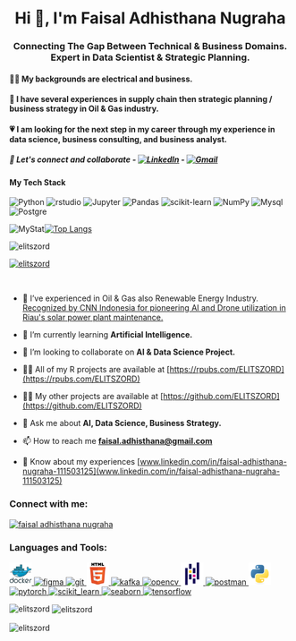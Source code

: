 <h1 align="center">Hi 👋, I'm Faisal Adhisthana Nugraha</h1>
<h3 align="center">Connecting The Gap Between Technical & Business Domains. Expert in Data Scientist & Strategic Planning.</h3>

#### 🤵🏻 My backgrounds are electrical and business. 
#### 🏢 I have several experiences in supply chain then strategic planning / business strategy in  Oil & Gas industry.
#### 💗 I am looking for the next step in my career through my experience in data science, business consulting, and business analyst.

##### 🤝 Let's connect and collaborate -  [![LinkedIn](https://img.shields.io/badge/linkedin-%231E77B5.svg?&style=for-the-badge&logo=linkedin&logoColor=white)](https://www.linkedin.com/in/faisal-adhisthana-nugraha-111503125/) - [![Gmail](https://img.shields.io/badge/Gmail-D14836?style=for-the-badge&logo=gmail&logoColor=white)](mailto:faisal.adhisthana@gmail.com)


#### My Tech Stack
![Python](https://img.shields.io/badge/python-3670A0?style=for-the-badge&logo=python&logoColor=ffdd54)
![rstudio](https://img.shields.io/badge/R-276DC3?style=for-the-badge&logo=r&logoColor=white)
![Jupyter](https://img.shields.io/static/v1?style=for-the-badge&message=Jupyter&color=F37626&logo=Jupyter&logoColor=FFFFFF&label=)
![Pandas](https://img.shields.io/badge/pandas-%23150458.svg?style=for-the-badge&logo=pandas&logoColor=white)
![scikit-learn](https://img.shields.io/badge/scikit--learn-%23F7931E.svg?style=for-the-badge&logo=scikit-learn&logoColor=white) 
![NumPy](https://img.shields.io/badge/numpy-%23013243.svg?style=for-the-badge&logo=numpy&logoColor=white)
![Mysql](https://img.shields.io/badge/MySQL-005C84?style=for-the-badge&logo=mysql&logoColor=white)
![Postgre](https://img.shields.io/badge/PostgreSQL-316192?style=for-the-badge&logo=postgresql&logoColor=white)


![MyStat](https://github-readme-stats.vercel.app/api?username=ELITSZORD&theme=blue-green)[![Top Langs](https://github-readme-stats.vercel.app/api/top-langs/?username=ELITSZORD&layout=compact)](https://github.com/ELITSZORD/github-readme-stats) 



<!--
**ELITSZORD/ELITSZORD** is a ✨ _special_ ✨ repository because its `README.md` (this file) appears on your GitHub profile.

Here are some ideas to get you started:

- 🔭 I’m currently working on ...
- 🌱 I’m currently learning ...
- 👯 I’m looking to collaborate on ...
- 🤔 I’m looking for help with ...
- 💬 Ask me about ...
- 📫 How to reach me: ...
- 😄 Pronouns: ...
- ⚡ Fun fact: ...
- ![Streamlit](https://img.shields.io/static/v1?style=for-the-badge&message=Streamlit&color=FF4B4B&logo=Streamlit&logoColor=FFFFFF&label=)
- ![TensorFlow](https://img.shields.io/badge/TensorFlow-%23FF6F00.svg?style=for-the-badge&logo=TensorFlow&logoColor=white)
- Medium :    ![Medium]https://img.shields.io/badge/Medium-12100E?style=for-the-badge&logo=medium&logoColor=white
-->










<p align="left"> <img src="https://komarev.com/ghpvc/?username=elitszord&label=Profile%20views&color=0e75b6&style=flat" alt="elitszord" /> </p>

<p align="left"> <a href="https://github.com/ryo-ma/github-profile-trophy"><img src="https://github-profile-trophy.vercel.app/?username=elitszord" alt="elitszord" /></a> </p>

<p align="left"> <a href="https://twitter.com/" target="blank"><img src="https://img.shields.io/twitter/follow/?logo=twitter&style=for-the-badge" alt="" /></a> </p>

- 🔭 I’ve experienced in Oil & Gas also Renewable Energy Industry. [Recognized by CNN Indonesia for pioneering AI and Drone utilization in Riau's solar power plant maintenance.](https://www.cnnindonesia.com/ekonomi/20250424130736-625-1222134/pertamina-nre-pionir-gunakan-ai-dan-drone-untuk-jaga-keandalan-plts)

- 🌱 I’m currently learning **Artificial Intelligence.**

- 👯 I’m looking to collaborate on **AI & Data Science Project.**

- 👨‍💻 All of my R projects are available at [https://rpubs.com/ELITSZORD](https://rpubs.com/ELITSZORD)

- 👨‍💻 My other projects are available at [https://github.com/ELITSZORD](https://github.com/ELITSZORD)

- 💬 Ask me about **AI, Data Science, Business Strategy.**

- 📫 How to reach me **faisal.adhisthana@gmail.com**

- 📄 Know about my experiences [www.linkedin.com/in/faisal-adhisthana-nugraha-111503125](www.linkedin.com/in/faisal-adhisthana-nugraha-111503125)

<h3 align="left">Connect with me:</h3>
<p align="left">
<a href="https://linkedin.com/in/faisal adhisthana nugraha" target="blank"><img align="center" src="https://raw.githubusercontent.com/rahuldkjain/github-profile-readme-generator/master/src/images/icons/Social/linked-in-alt.svg" alt="faisal adhisthana nugraha" height="30" width="40" /></a>
</p>

<h3 align="left">Languages and Tools:</h3>
<p align="left"> <a href="https://www.docker.com/" target="_blank" rel="noreferrer"> <img src="https://raw.githubusercontent.com/devicons/devicon/master/icons/docker/docker-original-wordmark.svg" alt="docker" width="40" height="40"/> </a> <a href="https://www.figma.com/" target="_blank" rel="noreferrer"> <img src="https://www.vectorlogo.zone/logos/figma/figma-icon.svg" alt="figma" width="40" height="40"/> </a> <a href="https://git-scm.com/" target="_blank" rel="noreferrer"> <img src="https://www.vectorlogo.zone/logos/git-scm/git-scm-icon.svg" alt="git" width="40" height="40"/> </a> <a href="https://www.w3.org/html/" target="_blank" rel="noreferrer"> <img src="https://raw.githubusercontent.com/devicons/devicon/master/icons/html5/html5-original-wordmark.svg" alt="html5" width="40" height="40"/> </a> <a href="https://kafka.apache.org/" target="_blank" rel="noreferrer"> <img src="https://www.vectorlogo.zone/logos/apache_kafka/apache_kafka-icon.svg" alt="kafka" width="40" height="40"/> </a> <a href="https://opencv.org/" target="_blank" rel="noreferrer"> <img src="https://www.vectorlogo.zone/logos/opencv/opencv-icon.svg" alt="opencv" width="40" height="40"/> </a> <a href="https://pandas.pydata.org/" target="_blank" rel="noreferrer"> <img src="https://raw.githubusercontent.com/devicons/devicon/2ae2a900d2f041da66e950e4d48052658d850630/icons/pandas/pandas-original.svg" alt="pandas" width="40" height="40"/> </a> <a href="https://postman.com" target="_blank" rel="noreferrer"> <img src="https://www.vectorlogo.zone/logos/getpostman/getpostman-icon.svg" alt="postman" width="40" height="40"/> </a> <a href="https://www.python.org" target="_blank" rel="noreferrer"> <img src="https://raw.githubusercontent.com/devicons/devicon/master/icons/python/python-original.svg" alt="python" width="40" height="40"/> </a> <a href="https://pytorch.org/" target="_blank" rel="noreferrer"> <img src="https://www.vectorlogo.zone/logos/pytorch/pytorch-icon.svg" alt="pytorch" width="40" height="40"/> </a> <a href="https://scikit-learn.org/" target="_blank" rel="noreferrer"> <img src="https://upload.wikimedia.org/wikipedia/commons/0/05/Scikit_learn_logo_small.svg" alt="scikit_learn" width="40" height="40"/> </a> <a href="https://seaborn.pydata.org/" target="_blank" rel="noreferrer"> <img src="https://seaborn.pydata.org/_images/logo-mark-lightbg.svg" alt="seaborn" width="40" height="40"/> </a> <a href="https://www.tensorflow.org" target="_blank" rel="noreferrer"> <img src="https://www.vectorlogo.zone/logos/tensorflow/tensorflow-icon.svg" alt="tensorflow" width="40" height="40"/> </a> </p>

<p><img align="left" src="https://github-readme-stats.vercel.app/api/top-langs?username=elitszord&show_icons=true&locale=en&layout=compact" alt="elitszord" /></p>

<p>&nbsp;<img align="center" src="https://github-readme-stats.vercel.app/api?username=elitszord&show_icons=true&locale=en" alt="elitszord" /></p>

<p><img align="center" src="https://github-readme-streak-stats.herokuapp.com/?user=elitszord&" alt="elitszord" /></p>


